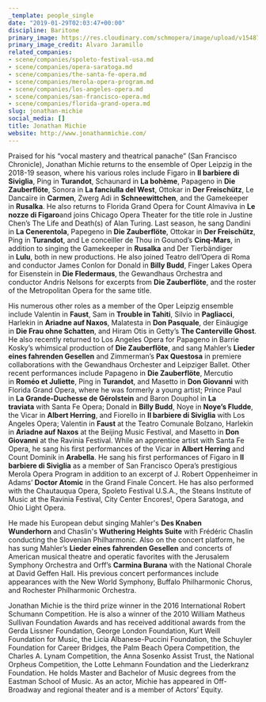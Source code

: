 ```yaml
---
_template: people_single
date: "2019-01-29T02:03:47+00:00"
discipline: Baritone
primary_image: https://res.cloudinary.com/schmopera/image/upload/v1548727401/media/2019/01/JonathanMichie.jpg
primary_image_credit: Alvaro Jaramillo
related_companies:
- scene/companies/spoleto-festival-usa.md
- scene/companies/opera-saratoga.md
- scene/companies/the-santa-fe-opera.md
- scene/companies/merola-opera-program.md
- scene/companies/los-angeles-opera.md
- scene/companies/san-francisco-opera.md
- scene/companies/florida-grand-opera.md
slug: jonathan-michie
social_media: []
title: Jonathan Michie
website: http://www.jonathanmichie.com/
---
```

Praised for his “vocal mastery and theatrical panache” (San Francisco Chronicle), Jonathan Michie returns to the ensemble of Oper Leipzig in the 2018-19 season, where his various roles include Figaro in **Il barbiere di Siviglia**, Ping in **Turandot**, Schaunard in **La bohème**, Papageno in **Die Zauberflöte**, Sonora in **La fanciulla del West**, Ottokar in **Der Freischütz**, Le Dancaïre in **Carmen**, Zwerg Adi in **Schneewittchen**, and the Gamekeeper in **Rusalka**. He also returns to Florida Grand Opera for Count Almaviva in **Le nozze di Figaro**and joins Chicago Opera Theater for the title role in Justine Chen’s The Life and Death(s) of Alan Turing. Last season, he sang Dandini in **La Cenerentola**, Papegeno in **Die Zauberflöte**, Ottokar in **Der Freischütz**, Ping in **Turandot**, and Le conceiller de Thou in Gounod’s **Cinq-Mars**, in addition to singing the Gamekeeper in **Rusalka** and Der Tierbändiger in **Lulu**, both in new productions. He also joined Teatro dell’Opera di Roma and conductor James Conlon for Donald in **Billy Budd**, Finger Lakes Opera for Eisenstein in **Die Fledermaus**, the Gewandhaus Orchestra and conductor Andris Nelsons for excerpts from **Die Zauberflöte**, and the roster of the Metropolitan Opera for the same title.   
  
His numerous other roles as a member of the Oper Leipzig ensemble include Valentin in **Faust**, Sam in **Trouble in Tahiti**, Silvio in **Pagliacci**, Harlekin in **Ariadne auf Naxos**, Malatesta in **Don Pasquale**, der Einäugige in **Die Frau ohne Schatten**, and Hiram Otis in Getty’s **The Canterville Ghost**. He also recently returned to Los Angeles Opera for Papageno in Barrie Kosky’s whimsical production of **Die Zauberflöte**, and sang Mahler’s **Lieder eines fahrenden Gesellen** and Zimmerman’s **Pax Questosa** in premiere collaborations with the Gewandhaus Orchester and Leipziger Ballet. Other recent performances include Papageno in **Die Zauberflöte**, Mercutio in **Roméo et Juliette**, Ping in **Turandot**, and Masetto in **Don Giovanni** with Florida Grand Opera, where he was formerly a young artist; Prince Paul in **La Grande-Duchesse de Gérolstein** and Baron Douphol in **La traviata** with Santa Fe Opera; Donald in **Billy Budd**, Noye in **Noye’s Fludde**, the Vicar in **Albert Herring**, and Fiorello in **Il barbiere di Siviglia** with Los Angeles Opera; Valentin in **Faust** at the Teatro Comunale Bolzano, Harlekin in **Ariadne auf Naxos** at the Beijing Music Festival, and Masetto in **Don Giovanni** at the Ravinia Festival. While an apprentice artist with Santa Fe Opera, he sang his first performances of the Vicar in **Albert Herring** and Count Dominik in **Arabella**. He sang his first performances of Figaro in **Il barbiere di Siviglia** as a member of San Francisco Opera’s prestigious Merola Opera Program in addition to an excerpt of J. Robert Oppenheimer in Adams’ **Doctor Atomic** in the Grand Finale Concert. He has also performed with the Chautauqua Opera, Spoleto Festival U.S.A., the Steans Institute of Music at the Ravinia Festival, City Center Encores!, Opera Saratoga, and Ohio Light Opera.  
  
He made his European debut singing Mahler's **Des Knaben Wunderhorn** and Chaslin's **Wuthering Heights Suite** with Frédéric Chaslin conducting the Slovenian Philharmonic. Also on the concert platform, he has sung Mahler’s **Lieder eines fahrenden Gesellen** and concerts of American musical theatre and operatic favorites with the Jerusalem Symphony Orchestra and Orff’s **Carmina Burana** with the National Chorale at David Geffen Hall. His previous concert performances include appearances with the New World Symphony, Buffalo Philharmonic Chorus, and Rochester Philharmonic Orchestra.  
  
Jonathan Michie is the third prize winner in the 2016 International Robert Schumann Competition. He is also a winner of the 2010 William Matheus Sullivan Foundation Awards and has received additional awards from the Gerda Lissner Foundation, George London Foundation, Kurt Weill Foundation for Music, the Licia Albanese-Puccini Foundation, the Schuyler Foundation for Career Bridges, the Palm Beach Opera Competition, the Charles A. Lynam Competition, the Anna Sosenko Assist Trust, the National Orpheus Competition, the Lotte Lehmann Foundation and the Liederkranz Foundation. He holds Master and Bachelor of Music degrees from the Eastman School of Music. As an actor, Michie has appeared in Off-Broadway and regional theater and is a member of Actors’ Equity.